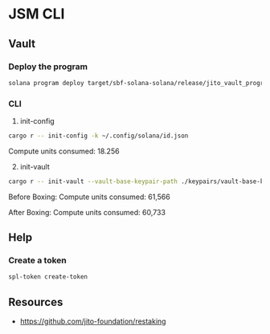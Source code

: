 # JSM CLI

## Vault

### Deploy the program

```bash
solana program deploy target/sbf-solana-solana/release/jito_vault_program.so --program-id ~/.config/solana/vault.json
```

### CLI

1. init-config

```bash
cargo r -- init-config -k ~/.config/solana/id.json
```

Compute units consumed: 18.256

2. init-vault

```bash
cargo r -- init-vault --vault-base-keypair-path ./keypairs/vault-base-keypair.json -l ./keypairs/lrt-mint-keypair.json --vault-admin-keypair-path ~/.config/solana/id.json -t 5S1rAwUtzJYh3gygq74GPaYsMHG67rE6tEJCXSpu114W
```

Before Boxing:
Compute units consumed: 61,566

After Boxing:
Compute units consumed: 60,733


## Help

### Create a token

```bash
spl-token create-token
```

## Resources
- https://github.com/jito-foundation/restaking
